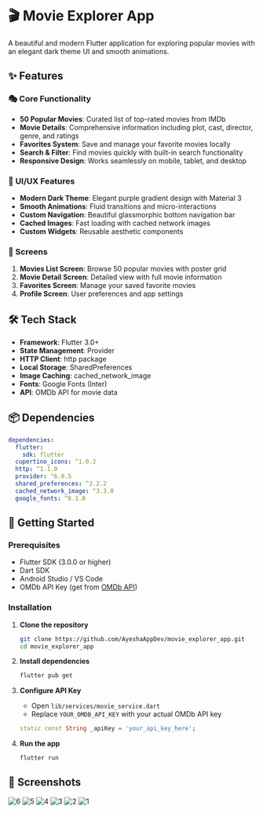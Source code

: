 # 🎬 Movie Explorer App

A beautiful and modern Flutter application for exploring popular movies with an elegant dark theme UI and smooth animations.

## ✨ Features

### 🎭 Core Functionality
- **50 Popular Movies**: Curated list of top-rated movies from IMDb
- **Movie Details**: Comprehensive information including plot, cast, director, genre, and ratings
- **Favorites System**: Save and manage your favorite movies locally
- **Search & Filter**: Find movies quickly with built-in search functionality
- **Responsive Design**: Works seamlessly on mobile, tablet, and desktop

### 🎨 UI/UX Features
- **Modern Dark Theme**: Elegant purple gradient design with Material 3
- **Smooth Animations**: Fluid transitions and micro-interactions
- **Custom Navigation**: Beautiful glassmorphic bottom navigation bar
- **Cached Images**: Fast loading with cached network images
- **Custom Widgets**: Reusable aesthetic components

### 📱 Screens
1. **Movies List Screen**: Browse 50 popular movies with poster grid
2. **Movie Detail Screen**: Detailed view with full movie information
3. **Favorites Screen**: Manage your saved favorite movies
4. **Profile Screen**: User preferences and app settings

## 🛠️ Tech Stack

- **Framework**: Flutter 3.0+
- **State Management**: Provider
- **HTTP Client**: http package
- **Local Storage**: SharedPreferences
- **Image Caching**: cached_network_image
- **Fonts**: Google Fonts (Inter)
- **API**: OMDb API for movie data

## 📦 Dependencies

```yaml
dependencies:
  flutter:
    sdk: flutter
  cupertino_icons: ^1.0.2
  http: ^1.1.0
  provider: ^6.0.5
  shared_preferences: ^2.2.2
  cached_network_image: ^3.3.0
  google_fonts: ^6.1.0
```

## 🚀 Getting Started

### Prerequisites
- Flutter SDK (3.0.0 or higher)
- Dart SDK
- Android Studio / VS Code
- OMDb API Key (get from [OMDb API](http://www.omdbapi.com/apikey.aspx))

### Installation

1. **Clone the repository**
   ```bash
   git clone https://github.com/AyeshaAppDev/movie_explorer_app.git
   cd movie_explorer_app
   ```

2. **Install dependencies**
   ```bash
   flutter pub get
   ```

3. **Configure API Key**
   - Open `lib/services/movie_service.dart`
   - Replace `YOUR_OMDB_API_KEY` with your actual OMDb API key
   ```dart
   static const String _apiKey = 'your_api_key_here';
   ```

4. **Run the app**
   ```bash
   flutter run
   ```

## 📱 Screenshots

![6](https://github.com/user-attachments/assets/d0129319-fbf1-488d-92c0-22266b1807db)
![5](https://github.com/user-attachments/assets/8fd15f0d-60af-411c-b6a3-99b0491f0bc2)
![4](https://github.com/user-attachments/assets/2881d458-4c4b-4448-906f-9e2ab982338a)
![3](https://github.com/user-attachments/assets/19bb2663-69a1-4dcb-8ee1-dcbff4eca959)
![2](https://github.com/user-attachments/assets/f5866e94-ee5e-44e0-837d-18ade23eeaea)
![1](https://github.com/user-attachments/assets/6e30d544-e813-48ec-a66e-d900d21d64b2)
